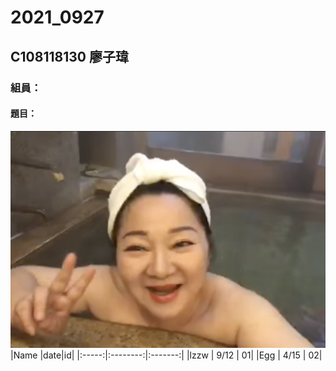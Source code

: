 # 2021_0927
## C108118130 廖子瑋
### 組員：
#### 題目：
![77](冰冰姐.png)
|Name |date|id|
|:-----:|:--------:|:-------:|
|lzzw |  9/12  | 01|
|Egg  | 4/15  | 02|
```python
